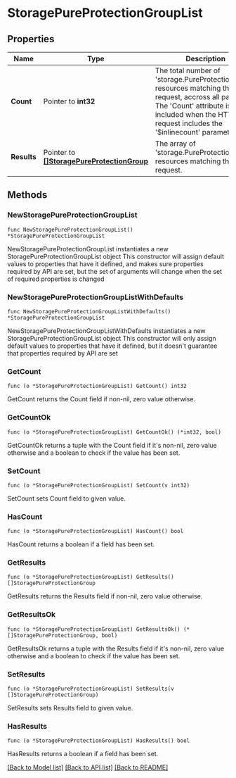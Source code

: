 # StoragePureProtectionGroupList

## Properties

Name | Type | Description | Notes
------------ | ------------- | ------------- | -------------
**Count** | Pointer to **int32** | The total number of &#39;storage.PureProtectionGroup&#39; resources matching the request, accross all pages. The &#39;Count&#39; attribute is included when the HTTP GET request includes the &#39;$inlinecount&#39; parameter. | [optional] 
**Results** | Pointer to [**[]StoragePureProtectionGroup**](storage.PureProtectionGroup.md) | The array of &#39;storage.PureProtectionGroup&#39; resources matching the request. | [optional] 

## Methods

### NewStoragePureProtectionGroupList

`func NewStoragePureProtectionGroupList() *StoragePureProtectionGroupList`

NewStoragePureProtectionGroupList instantiates a new StoragePureProtectionGroupList object
This constructor will assign default values to properties that have it defined,
and makes sure properties required by API are set, but the set of arguments
will change when the set of required properties is changed

### NewStoragePureProtectionGroupListWithDefaults

`func NewStoragePureProtectionGroupListWithDefaults() *StoragePureProtectionGroupList`

NewStoragePureProtectionGroupListWithDefaults instantiates a new StoragePureProtectionGroupList object
This constructor will only assign default values to properties that have it defined,
but it doesn't guarantee that properties required by API are set

### GetCount

`func (o *StoragePureProtectionGroupList) GetCount() int32`

GetCount returns the Count field if non-nil, zero value otherwise.

### GetCountOk

`func (o *StoragePureProtectionGroupList) GetCountOk() (*int32, bool)`

GetCountOk returns a tuple with the Count field if it's non-nil, zero value otherwise
and a boolean to check if the value has been set.

### SetCount

`func (o *StoragePureProtectionGroupList) SetCount(v int32)`

SetCount sets Count field to given value.

### HasCount

`func (o *StoragePureProtectionGroupList) HasCount() bool`

HasCount returns a boolean if a field has been set.

### GetResults

`func (o *StoragePureProtectionGroupList) GetResults() []StoragePureProtectionGroup`

GetResults returns the Results field if non-nil, zero value otherwise.

### GetResultsOk

`func (o *StoragePureProtectionGroupList) GetResultsOk() (*[]StoragePureProtectionGroup, bool)`

GetResultsOk returns a tuple with the Results field if it's non-nil, zero value otherwise
and a boolean to check if the value has been set.

### SetResults

`func (o *StoragePureProtectionGroupList) SetResults(v []StoragePureProtectionGroup)`

SetResults sets Results field to given value.

### HasResults

`func (o *StoragePureProtectionGroupList) HasResults() bool`

HasResults returns a boolean if a field has been set.


[[Back to Model list]](../README.md#documentation-for-models) [[Back to API list]](../README.md#documentation-for-api-endpoints) [[Back to README]](../README.md)



